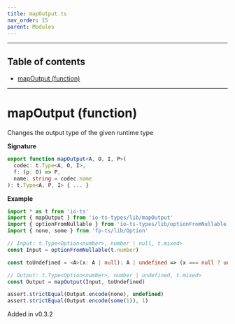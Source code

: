 ```yaml
---
title: mapOutput.ts
nav_order: 15
parent: Modules
---
```


---

<h2 class="text-delta">Table of contents</h2>

- [mapOutput (function)](#mapoutput-function)

---

# mapOutput (function)

Changes the output type of the given runtime type

**Signature**

```ts
export function mapOutput<A, O, I, P>(
  codec: t.Type<A, O, I>,
  f: (p: O) => P,
  name: string = codec.name
): t.Type<A, P, I> { ... }
```

**Example**

```ts
import * as t from 'io-ts'
import { mapOutput } from 'io-ts-types/lib/mapOutput'
import { optionFromNullable } from 'io-ts-types/lib/optionFromNullable'
import { none, some } from 'fp-ts/lib/Option'

// Input: t.Type<Option<number>, number | null, t.mixed>
const Input = optionFromNullable(t.number)

const toUndefined = <A>(x: A | null): A | undefined => (x === null ? undefined : x)

// Output: t.Type<Option<number>, number | undefined, t.mixed>
const Output = mapOutput(Input, toUndefined)

assert.strictEqual(Output.encode(none), undefined)
assert.strictEqual(Output.encode(some(1)), 1)
```

Added in v0.3.2
